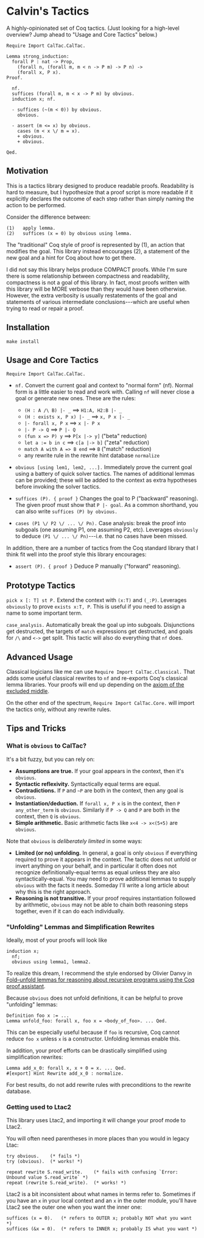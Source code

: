 # Calvin's Tactics

A highly-opinionated set of Coq tactics.  (Just looking for a high-level
overview?  Jump ahead to "Usage and Core Tactics" below.)

```coq
Require Import CalTac.CalTac.

Lemma strong_induction:
  forall P : nat -> Prop,
    (forall n, (forall m, m < n -> P m) -> P n) ->
    (forall x, P x).
Proof.

  nf.
  suffices (forall m, m < x -> P m) by obvious.
  induction x; nf.

  - suffices (~(m < 0)) by obvious.
    obvious.

  - assert (m <= x) by obvious.
    cases (m < x \/ m = x).
    + obvious.
    + obvious.

Qed.
```


## Motivation

This is a tactics library designed to produce readable proofs.  Readability is
hard to measure, but I hypothesize that a proof script is more readable if it
explicitly declares the outcome of each step rather than simply naming the
action to be performed.

Consider the difference between:

    (1)   apply lemma.
    (2)   suffices (x = 0) by obvious using lemma.

The "traditional" Coq style of proof is represented by (1), an action that
modifies the goal.  This library instead encourages (2), a statement of the new
goal and a hint for Coq about how to get there.

I did not say this library helps produce COMPACT proofs.  While I'm sure there
is some relationship between compactness and readability, compactness is not a
goal of this library.  In fact, most proofs written with this library will be
MORE verbose than they would have been otherwise.  However, the extra verbosity
is usually restatements of the goal and statements of various intermediate
conclusions---which are useful when trying to read or repair a proof.


## Installation

`make install`


## Usage and Core Tactics

`Require Import CalTac.CalTac.`

  - `nf.`
    Convert the current goal and context to "normal form" (nf).  Normal form is
    a little easier to read and work with.  Calling `nf` will never close a
    goal or generate new ones.  These are the rules:
      - `(H : A /\ B) |- _`          ==>   `H1:A, H2:B |- _`
      - `(H : exists x, P x) |- _`   ==>   `x, P x |- _`
      - `|- forall x, P x`           ==>   `x |- P x`
      - `|- P -> Q`                  ==>   `P |- Q`
      - `(fun x => P) y`             ==>   `P[x |-> y]`       ("beta" reduction)
      - `let a := b in c`            ==>   `c[a |-> b]`       ("zeta" reduction)
      - `match A with A => B end`    ==>   `B`                ("match" reduction)
      - any rewrite rule in the rewrite hint database `normalize`

  - `obvious [using lem1, lem2, ...].`
    Immediately prove the current goal using a battery of quick solver tactics.
    The names of additional lemmas can be provided; these will be added to the
    context as extra hypotheses before invoking the solver tactics.

  - `suffices (P). { proof }`
    Changes the goal to P ("backward" reasoning).  The given proof must show
    that `P |- goal`.  As a common shorthand, you can also write
    `suffices (P) by obvious.`

  - `cases (P1 \/ P2 \/ ... \/ Pn).`
    Case analysis: break the proof into subgoals (one assuming P1, one assuming
    P2, etc).  Leverages `obviously` to deduce `(P1 \/ ... \/ Pn)`---i.e. that
    no cases have been missed.

In addition, there are a number of tactics from the Coq standard library that
I think fit well into the proof style this library encourages:

  - `assert (P). { proof }`
    Deduce P manually ("forward" reasoning).


## Prototype Tactics

  `pick x [: T] st P.`
    Extend the context with `(x:T)` and `(_:P)`.  Leverages `obviously` to
    prove `exists x:T, P`.  This is useful if you need to assign a name to some
    important term.

  `case_analysis.`
    Automatically break the goal up into subgoals.  Disjunctions get
    destructed, the targets of `match` expressions get destructed, and goals
    for `/\` and `<->` get split.  This tactic will also do everything that
    `nf` does.


## Advanced Usage

Classical logicians like me can use `Require Import CalTac.Classical.`  That
adds some useful classical rewrites to `nf` and re-exports Coq's classical
lemma libraries.  Your proofs will end up depending on the [axiom of the
excluded middle](https://coq.inria.fr/library/Coq.Logic.Classical_Prop.html#classic).

On the other end of the spectrum, `Require Import CalTac.Core.` will import
the tactics only, without any rewrite rules.


## Tips and Tricks

### What is `obvious` to CalTac?

It's a bit fuzzy, but you can rely on:

  - **Assumptions are true.**  If your goal appears in the context, then it's
    `obvious`.
  - **Syntactic reflexivity.**  Syntactically equal terms are equal.
  - **Contradictions.**  If `P` and `~P` are both in the context, then any goal
    is `obvious`.
  - **Instantiation/deduction.**  If `forall x, P x` is in the context, then
    `P any_other_term` is `obvious`.  Similarly if `P -> Q` and `P` are both
    in the context, then `Q` is `obvious`.
  - **Simple arithmetic.**  Basic arithmetic facts like `x<4 -> x<(5+5)` are
    `obvious`.

Note that `obvious` is _deliberately limited_ in some ways:

  - **Limited (or no) unfolding.**  In general, a goal is only `obvious` if
    everything required to prove it appears in the context.  The tactic does
    not unfold or invert anything on your behalf, and in particular it often
    does not recognize definitionally-equal terms as equal unless they are also
    syntactically-equal.  You may need to prove additional lemmas to supply
    `obvious` with the facts it needs.  Someday I'll write a long article about
    why this is the right approach.
  - **Reasoning is not transitive.**  If your proof requires instantiation
    followed by arithmetic, `obvious` may not be able to chain both reasoning
    steps together, even if it can do each individually.


### "Unfolding" Lemmas and Simplification Rewrites

Ideally, most of your proofs will look like

```coq
induction x;
  nf;
  obvious using lemma1, lemma2.
```

To realize this dream, I recommend the style endorsed by Olivier Danvy in
[Fold–unfold lemmas for reasoning about recursive programs using the Coq proof
assistant](https://dx.doi.org/10.1017/S0956796822000107).

Because `obvious` does not unfold definitions, it can be helpful to prove
"unfolding" lemmas:

```coq
Definition foo x := ...
Lemma unfold_foo: forall x, foo x = <body_of_foo>. ... Qed.
```

This can be especially useful because if `foo` is recursive, Coq cannot reduce
`foo x` unless `x` is a constructor.  Unfolding lemmas enable this.

In addition, your proof efforts can be drastically simplified using
simplification rewrites:

```coq
Lemma add_x_0: forall x, x + 0 = x. ... Qed.
#[export] Hint Rewrite add_x_0 : normalize.
```

For best results, do not add rewrite rules with preconditions to the rewrite
database.


### Getting used to Ltac2

This library uses Ltac2, and importing it will change your proof mode to Ltac2.

You will often need parentheses in more places than you would in legacy Ltac:

    try obvious.    (* fails *)
    try (obvious).  (* works! *)

    repeat rewrite S.read_write.    (* fails with confusing `Error: Unbound value S.read_write` *)
    repeat (rewrite S.read_write).  (* works! *)

Ltac2 is a bit inconsistent about what names in terms refer to.  Sometimes
if you have an `x` in your local context and an `x` in the outer module, you'll
have Ltac2 see the outer one when you want the inner one:

    suffices (x = 0).   (* refers to OUTER x; probably NOT what you want *)
    suffices (&x = 0).  (* refers to INNER x; probably IS what you want *)
